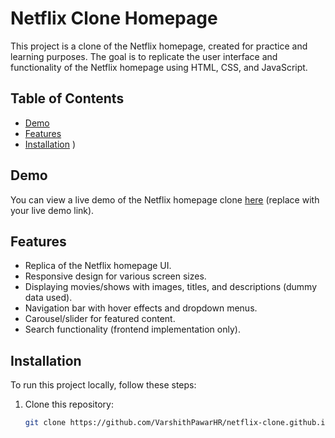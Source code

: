 # Netflix Clone Homepage

This project is a clone of the Netflix homepage, created for practice and learning purposes. The goal is to replicate the user interface and functionality of the Netflix homepage using HTML, CSS, and JavaScript.

## Table of Contents

- [Demo](#demo)
- [Features](#features)
- [Installation](#installation)
)

## Demo

You can view a live demo of the Netflix homepage clone [here](#) (replace with your live demo link).

## Features

- Replica of the Netflix homepage UI.
- Responsive design for various screen sizes.
- Displaying movies/shows with images, titles, and descriptions (dummy data used).
- Navigation bar with hover effects and dropdown menus.
- Carousel/slider for featured content.
- Search functionality (frontend implementation only).

## Installation

To run this project locally, follow these steps:

1. Clone this repository:
   ```bash
   git clone https://github.com/VarshithPawarHR/netflix-clone.github.io.git
